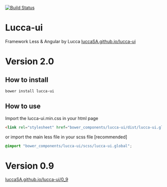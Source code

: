 [![Build Status](https://travis-ci.org/LuccaSA/lucca-ui.svg?branch=master)](https://travis-ci.org/LuccaSA/lucca-ui)
# Lucca-ui
Framework Less &amp; Angular by Lucca
[luccaSA.github.io/lucca-ui](http://luccaSA.github.io/lucca-ui)

# Version 2.0

## How to install
```
bower install lucca-ui
```

## How to use
Import the lucca-ui.min.css in your html page
```html
<link rel="stylesheet" href="bower_components/lucca-ui/dist/lucca-ui.global.min.css"/>
```
or import the main less file in your scss file [recommended]
```scss
@import "bower_components/lucca-ui/scss/lucca-ui.global";
```

# Version 0.9
[luccaSA.github.io/lucca-ui/0_9](http://luccaSA.github.io/lucca-ui/0_9)
